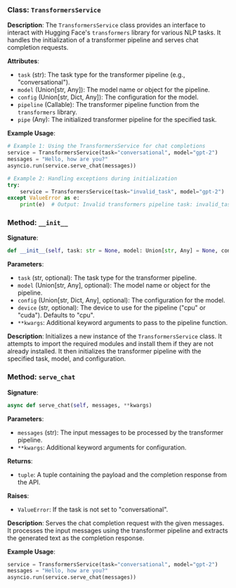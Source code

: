 
### Class: `TransformersService`

**Description**:
The `TransformersService` class provides an interface to interact with Hugging Face's `transformers` library for various NLP tasks. It handles the initialization of a transformer pipeline and serves chat completion requests.

**Attributes**:
- `task` (str): The task type for the transformer pipeline (e.g., "conversational").
- `model` (Union[str, Any]): The model name or object for the pipeline.
- `config` (Union[str, Dict, Any]): The configuration for the model.
- `pipeline` (Callable): The transformer pipeline function from the `transformers` library.
- `pipe` (Any): The initialized transformer pipeline for the specified task.

**Example Usage**:
```python
# Example 1: Using the TransformersService for chat completions
service = TransformersService(task="conversational", model="gpt-2")
messages = "Hello, how are you?"
asyncio.run(service.serve_chat(messages))

# Example 2: Handling exceptions during initialization
try:
    service = TransformersService(task="invalid_task", model="gpt-2")
except ValueError as e:
    print(e)  # Output: Invalid transformers pipeline task: invalid_task.
```

### Method: `__init__`

**Signature**:
```python
def __init__(self, task: str = None, model: Union[str, Any] = None, config: Union[str, Dict, Any] = None, device="cpu", **kwargs)
```

**Parameters**:
- `task` (str, optional): The task type for the transformer pipeline.
- `model` (Union[str, Any], optional): The model name or object for the pipeline.
- `config` (Union[str, Dict, Any], optional): The configuration for the model.
- `device` (str, optional): The device to use for the pipeline ("cpu" or "cuda"). Defaults to "cpu".
- `**kwargs`: Additional keyword arguments to pass to the pipeline function.

**Description**:
Initializes a new instance of the `TransformersService` class. It attempts to import the required modules and install them if they are not already installed. It then initializes the transformer pipeline with the specified task, model, and configuration.

### Method: `serve_chat`

**Signature**:
```python
async def serve_chat(self, messages, **kwargs)
```

**Parameters**:
- `messages` (str): The input messages to be processed by the transformer pipeline.
- `**kwargs`: Additional keyword arguments for configuration.

**Returns**:
- `tuple`: A tuple containing the payload and the completion response from the API.

**Raises**:
- `ValueError`: If the task is not set to "conversational".

**Description**:
Serves the chat completion request with the given messages. It processes the input messages using the transformer pipeline and extracts the generated text as the completion response.

**Example Usage**:
```python
service = TransformersService(task="conversational", model="gpt-2")
messages = "Hello, how are you?"
asyncio.run(service.serve_chat(messages))
```
